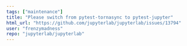 ```yaml
---
tags: ["maintenance"]
title: "Please switch from pytest-tornasync to pytest-jupyter"
html_url: "https://github.com/jupyterlab/jupyterlab/issues/13794"
user: "frenzymadness"
repo: "jupyterlab/jupyterlab"
---
```



